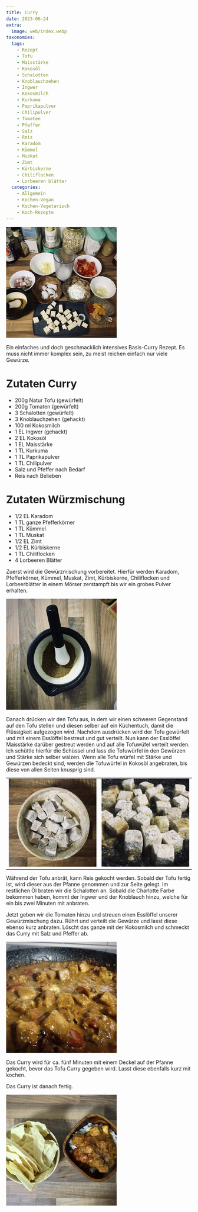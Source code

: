 ```yaml
---
title: Curry
date: 2023-06-24
extra:
  image: web/index.webp
taxonomies:
  tags:
    - Rezept
    - Tofu
    - Maisstärke
    - Kokosöl
    - Schalotten
    - Knoblauchzehen
    - Ingwer
    - Kokosmilch
    - Kurkuma
    - Paprikapulver
    - Chilipulver
    - Tomaten
    - Pfeffer
    - Salz
    - Reis
    - Karadom
    - Kümmel
    - Muskat
    - Zimt
    - Kürbiskerne
    - Chiliflocken
    - Lorbeeren blätter
  categories:
    - Allgemein
    - Kochen-Vegan
    - Kochen-Vegetarisch
    - Koch-Rezepte
---
```


[![Arbeitsplatte mit unterschiedlichen Schallen und Behälter auf dennen die Zutaten ausgelegt sind.](web/IMG_1331-thumb.webp)](web/IMG_1331.webp)

Ein einfaches und doch geschmacklich intensives Basis-Curry Rezept. Es muss nicht immer komplex sein, zu meist reichen einfach nur viele Gewürze.

<!-- more -->

# Zutaten Curry
* 200g Natur Tofu (gewürfelt)
* 200g Tomaten (gewürfelt)
* 3 Schalotten (gewürfelt)
* 3 Knoblauchzehen (gehackt)
* 100 ml Kokosmilch
* 1 EL Ingwer (gehackt)
* 2 EL Kokosöl
* 1 EL Maisstärke
* 1 TL Kurkuma
* 1 TL Paprikapulver
* 1 TL Chilipulver
* Salz und Pfeffer nach Bedarf
* Reis nach Belieben

# Zutaten Würzmischung
* 1/2 EL Karadom
* 1 TL ganze Pfefferkörner
* 1 TL Kümmel
* 1 TL Muskat
* 1/2 EL Zimt
* 1/2 EL Kürbiskerne
* 1 TL Chiliflocken
* 4 Lorbeeren Blätter

Zuerst wird die Gewürzmischung vorbereitet. Hierfür werden Karadom, Pfefferkörner, Kümmel, Muskat, Zimt, Kürbiskerne, Chiliflocken und Lorbeerblätter in einem Mörser zerstampft bis wir ein grobes Pulver erhalten.

[![Mörser und Stösel mit gemahlenen gewürzen.](web/IMG_1327-thumb.webp)](web/IMG_1327.webp)

Danach drücken wir den Tofu aus, in dem wir einen schweren Gegenstand auf den Tofu stellen und diesen selber auf ein Küchentuch, damit die Flüssigkeit aufgezogen wird. Nachdem ausdrücken wird der Tofu gewürfelt und mit einem Esslöffel bestreut und gut verteilt. Nun kann der Esslöffel Maisstärke darüber gestreut werden und auf alle Tofuwüfel verteilt werden. Ich schüttle hierfür die Schüssel und lass die Tofuwürfel in den Gewürzen und Stärke sich selber wälzen. Wenn alle Tofu würfel mit Stärke und Gewürzen bedeckt sind, werden die Tofuwürfel in Kokosöl angebraten, bis diese von allen Seiten knusprig sind. 

|||
:--:|:--:
[![Eine Schale mit marnierten und in Stärke gewälzten Tofu.](web/IMG_1334-thumb.webp)](web/IMG_1334.webp)|[![Tofu welches in der Pfanne angebraten wird.](web/IMG_1337-thumb.webp)](web/IMG_1337.webp)

Während der Tofu anbrät, kann Reis gekocht werden. Sobald der Tofu fertig ist, wird dieser aus der Pfanne genommen und zur Seite gelegt. Im restlichen Öl braten wir die Schalotten an. Sobald die Charlotte Farbe bekommen haben, kommt der Ingwer und der Knoblauch hinzu, welche für ein bis zwei Minuten mit anbraten.

Jetzt geben wir die Tomaten hinzu und streuen einen Esslöffel unserer Gewürzmischung dazu. Rührt und verteilt die Gewürze und lasst diese ebenso kurz anbraten. 
Löscht das ganze mit der Kokosmilch und schmeckt das Curry mit Salz und Pfeffer ab.

[![Nahaufnahme vom kochenden Curry in einer Pfanne.](web/IMG_1347-thumb.webp)](web/IMG_1347-thumb.webp)

Das Curry wird für ca. fünf Minuten mit einem Deckel auf der Pfanne gekocht, bevor das Tofu Curry gegeben wird. Lasst diese ebenfalls kurz mit kochen.

Das Curry ist danach fertig.
  
[![Eine Holzschale mit Curry und daneben befindet sich eine Schale mit indischen Chips](web/index-thumb.webp)](web/index.webp)

